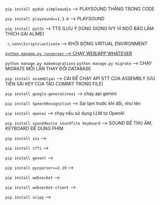 `pip install pydub simpleaudio` --> PLAYSOUND THẲNG TRONG CODE

`pip install playsound==1.3.0` --> PLAYSOUND

`pip install pyt2s` --> TTS (LƯU Ý DÙNG GIỌNG IVY VÌ NGÔ BẢO LÂM THÍCH GÁI ALIME)

`.\.venv\Scripts\activate` --> KHỞI ĐỘNG VIRTUAL ENVIRONMENT

[`python manage.py runserver` --> CHẠY WEB/APP WHATEVER](http://127.0.0.1:8000/)

`python manage.py makemigrations`
`python manage.py migrate` --> CHẠY MIGRATE MỖI LẦN THAY ĐỔI DATABASE

`pip install assemblyai` --> CÀI ĐỂ CHẠY API STT CỦA ASSEMBLY (ƯU TIÊN SÀI KEY CỦA TAO COMMIT TRONG FILE)

`pip install google-generativeai` --> chạy api gemini

`pip install SpeechRecognition` --> Sài tạm trước khi đổi, như tên

`pip install openai` --> chạy nếu sử dụng LLM tư OpenAI

`pip install sounddevice soundfile keyboard` --> SOUND ĐỂ THU ÂM, KEYBOARD ĐỂ DÙNG PHÍM

`pip install six` -->

`pip install cffi` --> 

`pip install gevent` --> 

`pip install pycparser==2.19` --> 

`pip install websocket` --> 

`pip install websocket-client` --> 

`pip install scipy` --> 


